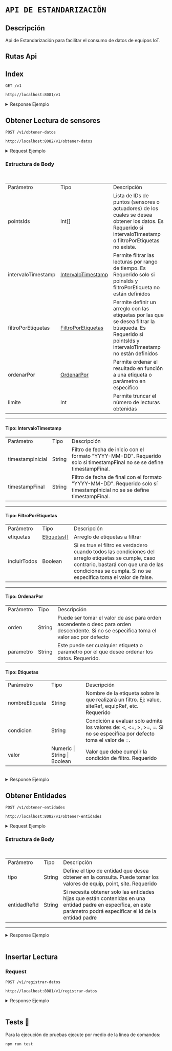# `API DE ESTANDARIZACIÖN`

## Descripción

Api de Estandarización para facilitar el consumo de datos de equipos IoT.

<!-- ## Workflow
<p align="center">
  <img src="static/workflow-api-odoo.drawio.svg" alt="odoo accounting workflow"/>
</p>

## Directorio

    src
    |__ config /            /* Archivos de configuración */
    |__ controllers /       /* Funciones para manipular las peticiones HTTP*/
    |__ mock-data /         /* Json de ejemplo de las estructura de datos */
    |__ routes /            /* Rutas del Api */
    |__ schemas /           /* Schemas de validaciones de las estructura de datos */
    |__ utils /             /* Funciones que se reutilizan */
    |____ bin /
    |__ index.ts            /* Archvio index del api*/

## Instalación

1. Descargar el repositorio
2. ejecutar `npm install`
3. ejecutar `npm start`

> ## JSON-Schema

- [Factura Cliente](https://github.com/Grupo-Viteri/apiOdoo/blob/master/src/mock-data/datosFacturaEjemploPostman.json)

- [Pago Factura Cliente](https://github.com/Grupo-Viteri/apiOdoo/blob/master/src/mock-data/datosPagoDeFactura.json) -->

## Rutas Api

## Index

`GET /v1`

    http://localhost:8081/v1

<details>
  <summary>Response Ejemplo</summary>

```json
{
    "descripción":"API - Esstandarización de Sistemas IoT"
}
```

</details>


## Obtener Lectura de sensores

`POST /v1/obtener-datos`

    http://localhost:8082/v1/obtener-datos

<details>
  <summary>Request Ejemplo</summary>

```json
{
  "pointsIds": [
    "string"
  ],
  "intervaloTimestamp": {
    "timestampInicial": "string",
    "timestampFinal": "string"
  },
  "filtroPorEtiquetas": {
    "etiquetas": [
      {
        "nombreEtiqueta": "string",
        "condicion": ">",
        "valor": "string"
      }
    ],
    "incluirTodos": true
  },
  "ordenarPor": {
    "orden": "asc",
    "parametro": "string"
  },
  "limite": 0
}
```

</details>


### Estructura de Body

</br>

<table>
    <tr>
        <td>Parámetro</td>
        <td>Tipo</td>
        <td>Descripción</td>
    </tr>
    <tr>
        <td>pointsIds</td>
        <td>Int[]</td>
        <td>Lista de IDs de puntos (sensores o actuadores) de los cuales se desea obtener los datos. Es Requerido si intervaloTimestamp o filtroPorEtiquetas no existe.</td>
    </tr>
    <tr>
        <td>intervaloTimestamp</td>
        <td> <a href="#intervalotimestamp">IntervaloTimestamp</a></td>
        <td>Permite filtrar las lecturas por rango de tiempo. Es Requerido solo si poinsIds y filtroPorEtiqueta no están definidos</td>
    </tr>
    <tr>
        <td>filtroPorEtiquetas</td>
        <td><a href="#filtroPorEtiquetas">FiltroPorEtiquetas</div></td>
        <td>Permite definir un arreglo con las etiquetas por las que se desea filtrar la búsqueda. Es Requerido si pointsIds y intervaloTimestamp no están definidos</td>
    </tr>
    <tr>
        <td>ordenarPor</td>
        <td><a href="#ordenarPor">OrdenarPor</a></td>
        <td>Permite ordenar el resultado en función a una etiqueta o parámetro en específico</td>
    </tr>
    <tr>
        <td>limite</td>
        <td>Int</td>
        <td>Permite truncar el número de lecturas obtenidas</td>
    </tr>
</table>

---


#### <div id="intervalotimestamp">**Tipo: IntervaloTimestamp**</div>

<table>
    <tr>
        <td>Parámetro</td>
        <td>Tipo</td>
        <td>Descripción</td>
    </tr>
    <tr>
        <td>timestampInicial</td>
        <td>String</td>
        <td>Filtro de fecha de inicio con el formato "YYYY-MM-DD". Requerido solo sí timestampFinal no se se define timestampFinal.</td>
    </tr>
    <tr>
        <td>timestampFinal</td>
        <td>String</td>
        <td>Filtro de fecha de final con el formato "YYYY-MM-DD". Requerido solo sí timestampInicial no se se define timestampFinal.</td>
    </tr>
</table>


---


#### <div id="filtroPorEtiquetas">**Tipo: FiltroPorEtiquetas**</div>


<table>
    <tr>
        <td>Parámetro</td>
        <td>Tipo</td>
        <td>Descripción</td>
    </tr>
    <tr>
        <td>etiquetas</td>
        <td><a href="#etiquetas">Etiquetas[]</a></td>
        <td>Arreglo de etiquetas a filtrar</td>
    </tr>
     <tr>
        <td>incluirTodos</td>
        <td>Boolean</td>
        <td>Si es true el filtro es verdadero cuando todos las condiciones del arreglo etiquetas se cumple, caso contrario, bastará con que una de las condiciones se cumpla. Si no se especifica toma el valor de false.</td>
    </tr>
</table>

---


#### <div id="ordenarPor">**Tipo: OrdenarPor**</div>
<table>
    <tr>
        <td>Parámetro</td>
        <td>Tipo</td>
        <td>Descripción</td>
    </tr>
    <tr>
        <td>orden</td>
        <td>String</td>
        <td>Puede ser tomar el valor de asc para orden ascendente o desc para orden descendente. Si no se especifica toma el valor asc por defecto</td>
    </tr>
    <tr>
        <td>parametro</td>
        <td>String</td>
        <td>Este puede ser cualquier etiqueta o parametro por el que desee ordenar los datos. Requerido.</td>
    </tr>
</table>

#### <div id="etiquetas">**Tipo: Etiquetas**</div>

<table>
    <tr>
        <td>Parámetro</td>
        <td>Tipo</td>
        <td>Descripción</td>
    </tr>
    <tr>
        <td>nombreEtiqueta</td>
        <td>String</td>
        <td>Nombre de la etiqueta sobre la que realizará un filtro. Ej: value, siteRef, equipRef, etc. Requerido</td>
    </tr>
    <tr>
        <td>condicion</td>
        <td>String</td>
        <td>Condición a evaluar solo admite los valores de: &lt;, &lt;=, &gt;, &gt;=, =. Si no se especifíca por defecto toma el valor de =.</td>
    </tr>
    <tr>
        <td>valor</td>
        <td>Numeric | String | Boolean</td>
        <td>Valor que debe cumplir la condición de filtro. Requerido</td>
    </tr>
</table>
</br>

<details>
  <summary>Response Ejemplo</summary>

```json
{
    "response": [
        {
            "point_id": "27803f1a-5bfd-4a3c-8d1e-b1e4faf3aa7f",
            "timestamp_registro": "2022-07-08T10:52:18.685",
            "registro": {
                "id": "27803f1a-5bfd-4a3c-8d1e-b1e4faf3aa7f",
                "air": true,
                "dis": "Temperatura",
                "kind": "number",
                "unit": "°C",
                "value": 26.55,
                "siteRef": "lab_sistemas_telematicos",
                "equipRef": "dd85475c-a5ef-4a15-b00f-206e408528b2",
                "temperature": true
            },
            "point": {
                "dis": "Temperatura",
                "equip": {
                    "id": "dd85475c-a5ef-4a15-b00f-206e408528b2",
                    "dis": "Modulo de medición de datos ambientales",
                    "site": {
                        "id": "lab_sistemas_telematicos",
                        "dis": "Laboratorio de Sistemas Telemáticos",
                        "__typename": "site"
                    },
                    "__typename": "equip"
                },
                "__typename": "point"
            },
            "__typename": "registros_sensores"
        }
    ]
}
```

</details>


## Obtener Entidades


`POST /v1/obtener-entidades`

    http://localhost:8082/v1/obtener-entidades

<details>
  <summary>Request Ejemplo</summary>

```json
{
  "tipo": "point",
  "entidadRefId": "dd85475c-a5ef-4a15-b00f-206e408528b2"
}
```

</details>

### Estructura de Body

</br>

<table>
    <tr>
        <td>Parámetro</td>
        <td>Tipo</td>
        <td>Descripción</td>
    </tr>
    <tr>
        <td>tipo</td>
        <td>String</td>
        <td>Define el tipo de entidad que desea obtener en la consulta. Puede tomar los valores de equip, point, site. Requerido</td>
    </tr>
    <tr>
        <td>entidadRefId</td>
        <td> String</a></td>
        <td>Si necesita obtener solo las entidades hijas que están contenidas en una entidad padre en específica, en este parámetro podrá especificar el id de la entidad padre</td>
    </tr>
</table>

---

<details>
  <summary>Response Ejemplo</summary>

```json
{
    "status": 200,
    "response": [
        {
            "id": "c437e697-a19d-4d1a-98be-594b8dc5ac64",
            "siteRef": "lab_sistemas_telematicos",
            "equipRef": "dd85475c-a5ef-4a15-b00f-206e408528b2",
            "tags": {
                "id": "c437e697-a19d-4d1a-98be-594b8dc5ac64",
                "air": true,
                "dis": "Humedad",
                "kind": "number",
                "unit": "%RH",
                "siteRef": "lab_sistemas_telematicos",
                "equipRef": "dd85475c-a5ef-4a15-b00f-206e408528b2",
                "humidity": true
            },
            "__typename": "point"
        },
        {
            "id": "27803f1a-5bfd-4a3c-8d1e-b1e4faf3aa7f",
            "siteRef": "lab_sistemas_telematicos",
            "equipRef": "dd85475c-a5ef-4a15-b00f-206e408528b2",
            "tags": {
                "id": "27803f1a-5bfd-4a3c-8d1e-b1e4faf3aa7f",
                "air": true,
                "dis": "Temperatura",
                "kind": "number",
                "unit": "°C",
                "siteRef": "lab_sistemas_telematicos",
                "equipRef": "dd85475c-a5ef-4a15-b00f-206e408528b2",
                "temperature": true
            },
            "__typename": "point"
        },
        {
            "id": "c83c8acd-f058-4402-b267-2f9aaab30204",
            "siteRef": "lab_sistemas_telematicos",
            "equipRef": "dd85475c-a5ef-4a15-b00f-206e408528b2",
            "tags": {
                "id": "c83c8acd-f058-4402-b267-2f9aaab30204",
                "air": true,
                "dis": "Concentración de CO2",
                "kind": "number",
                "unit": "ppm",
                "siteRef": "lab_sistemas_telematicos",
                "equipRef": "dd85475c-a5ef-4a15-b00f-206e408528b2",
                "airQuality": true,
                "clave_esperada": "a"
            },
            "__typename": "point"
        },
        {
            "id": "rm4mini",
            "siteRef": "lab_sistemas_telematicos",
            "equipRef": "dd85475c-a5ef-4a15-b00f-206e408528b2",
            "tags": {
                "id": "rm4mini",
                "dis": "Actuador de Acondicionador de aire",
                "run": true,
                "kind": "string",
                "temp": true,
                "unit": "",
                "siteRef": "lab_sistemas_telematicos",
                "actuator": true
            },
            "__typename": "point"
        }
    ]
}
```

</details>

</br>

## Insertar Lectura

### Request

`POST /v1/registrar-datos`

    http://localhost:8081/v1/registrar-datos

<details>
  <summary>Response Ejemplo</summary>

```json
{
    "msg": {
        "total": true,
        "power": true,
        "voltage": true
    }
}
```

</details>

</br>

## Tests 🧾

Para la ejecución de pruebas ejecute por medio de la línea de comandos:  

```bash
npm run test
```
